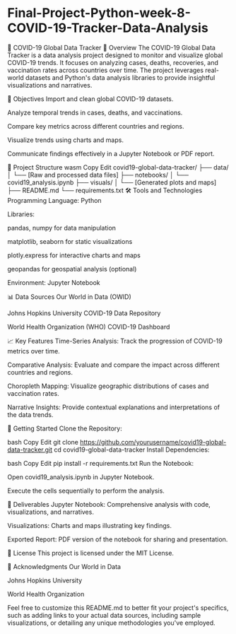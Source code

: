 # Final-Project-Python-week-8-COVID-19-Tracker-Data-Analysis
🦠 COVID-19 Global Data Tracker
📘 Overview
The COVID-19 Global Data Tracker is a data analysis project designed to monitor and visualize global COVID-19 trends. It focuses on analyzing cases, deaths, recoveries, and vaccination rates across countries over time. The project leverages real-world datasets and Python's data analysis libraries to provide insightful visualizations and narratives.

🎯 Objectives
Import and clean global COVID-19 datasets.

Analyze temporal trends in cases, deaths, and vaccinations.

Compare key metrics across different countries and regions.

Visualize trends using charts and maps.

Communicate findings effectively in a Jupyter Notebook or PDF report.

📂 Project Structure
wasm
Copy
Edit
covid19-global-data-tracker/
├── data/
│   └── [Raw and processed data files]
├── notebooks/
│   └── covid19_analysis.ipynb
├── visuals/
│   └── [Generated plots and maps]
├── README.md
└── requirements.txt
🛠️ Tools and Technologies
Programming Language: Python

Libraries:

pandas, numpy for data manipulation

matplotlib, seaborn for static visualizations

plotly.express for interactive charts and maps

geopandas for geospatial analysis (optional)

Environment: Jupyter Notebook

📊 Data Sources
Our World in Data (OWID)

Johns Hopkins University COVID-19 Data Repository

World Health Organization (WHO) COVID-19 Dashboard

📈 Key Features
Time-Series Analysis: Track the progression of COVID-19 metrics over time.

Comparative Analysis: Evaluate and compare the impact across different countries and regions.

Choropleth Mapping: Visualize geographic distributions of cases and vaccination rates.

Narrative Insights: Provide contextual explanations and interpretations of the data trends.

🚀 Getting Started
Clone the Repository:

bash
Copy
Edit
git clone https://github.com/yourusername/covid19-global-data-tracker.git
cd covid19-global-data-tracker
Install Dependencies:

bash
Copy
Edit
pip install -r requirements.txt
Run the Notebook:

Open covid19_analysis.ipynb in Jupyter Notebook.

Execute the cells sequentially to perform the analysis.

📝 Deliverables
Jupyter Notebook: Comprehensive analysis with code, visualizations, and narratives.

Visualizations: Charts and maps illustrating key findings.

Exported Report: PDF version of the notebook for sharing and presentation.

📌 License
This project is licensed under the MIT License.

🤝 Acknowledgments
Our World in Data

Johns Hopkins University

World Health Organization

Feel free to customize this README.md to better fit your project's specifics, such as adding links to your actual data sources, including sample visualizations, or detailing any unique methodologies you've employed.
